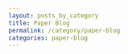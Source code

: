 ```yaml
---
layout: posts_by_category
title: Paper Blog
permalink: /category/paper-blog
categories: paper-blog
---
```


